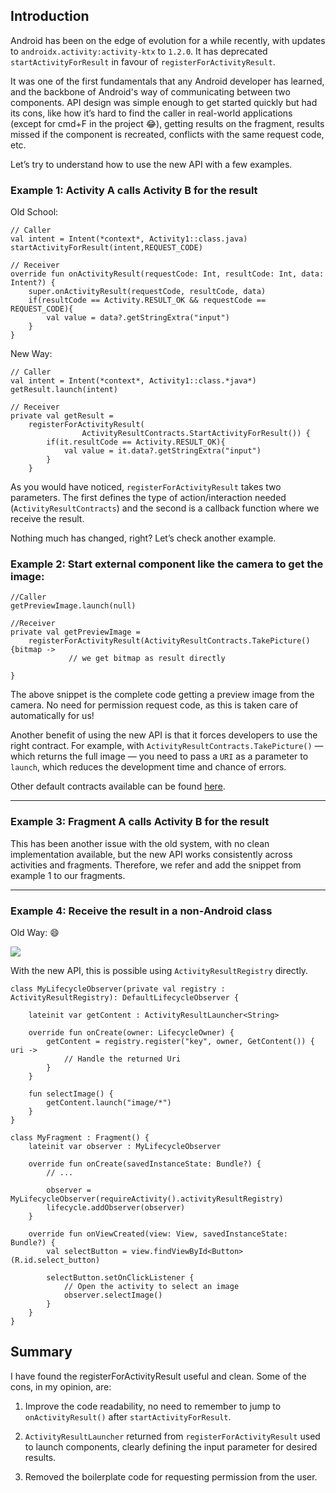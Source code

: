 ## Introduction

Android has been on the edge of evolution for a while recently, with updates to `androidx.activity:activity-ktx` to `1.2.0`. It has deprecated `startActivityForResult` in favour of `registerForActivityResult`.

It was one of the first fundamentals that any Android developer has learned, and the backbone of Android's way of communicating between two components. API design was simple enough to get started quickly but had its cons, like how it’s hard to find the caller in real-world applications (except for cmd+F in the project 😂), getting results on the fragment, results missed if the component is recreated, conflicts with the same request code, etc.

Let’s try to understand how to use the new API with a few examples.

### Example 1: Activity A calls Activity B for the result

Old School:

    // Caller 
    val intent = Intent(*context*, Activity1::class.java)
    startActivityForResult(intent,REQUEST_CODE)

    // Receiver 
    override fun onActivityResult(requestCode: Int, resultCode: Int, data: Intent?) {
        super.onActivityResult(requestCode, resultCode, data)
        if(resultCode == Activity.RESULT_OK && requestCode == REQUEST_CODE){
            val value = data?.getStringExtra("input")
        }
    }

New Way:

    // Caller 
    val intent = Intent(*context*, Activity1::class.*java*)
    getResult.launch(intent)

    // Receiver 
    private val getResult =
        registerForActivityResult(
                    ActivityResultContracts.StartActivityForResult()) {
            if(it.resultCode == Activity.RESULT_OK){
                val value = it.data?.getStringExtra("input")
            }
        }

As you would have noticed, `registerForActivityResult` takes two parameters. The first defines the type of action/interaction needed (`ActivityResultContracts`) and the second is a callback function where we receive the result.

Nothing much has changed, right? Let’s check another example.


### Example 2: Start external component like the camera to get the image:

    //Caller
    getPreviewImage.launch(null)

    //Receiver 
    private val getPreviewImage =
        registerForActivityResult(ActivityResultContracts.TakePicture(){bitmap ->
                 // we get bitmap as result directly
        
    }

The above snippet is the complete code getting a preview image from the camera. No need for permission request code, as this is taken care of automatically for us!

Another benefit of using the new API is that it forces developers to use the right contract. For example, with `ActivityResultContracts.TakePicture()` — which returns the full image — you need to pass a `URI` as a parameter to `launch`, which reduces the development time and chance of errors.

Other default contracts available can be found [here](https://developer.android.com/reference/androidx/activity/result/contract/package-summary).

---

### Example 3: Fragment A calls Activity B for the result

This has been another issue with the old system, with no clean implementation available, but the new API works consistently across activities and fragments. Therefore, we refer and add the snippet from example 1 to our fragments.

---

### Example 4: Receive the result in a non-Android class

Old Way: 😄

![](https://mongodb-devhub-cms.s3.us-west-1.amazonaws.com/giphy_f99f638e0c.webp)

With the new API, this is possible using `ActivityResultRegistry` directly.

    class MyLifecycleObserver(private val registry : ActivityResultRegistry): DefaultLifecycleObserver {

        lateinit var getContent : ActivityResultLauncher<String>
    
        override fun onCreate(owner: LifecycleOwner) {
            getContent = registry.register("key", owner, GetContent()) { uri ->
                // Handle the returned Uri
            }
        }
    
        fun selectImage() {
            getContent.launch("image/*")
        }
    }
    
    class MyFragment : Fragment() {
        lateinit var observer : MyLifecycleObserver
    
        override fun onCreate(savedInstanceState: Bundle?) {
            // ...
    
            observer = MyLifecycleObserver(requireActivity().activityResultRegistry)
            lifecycle.addObserver(observer)
        }
    
        override fun onViewCreated(view: View, savedInstanceState: Bundle?) {
            val selectButton = view.findViewById<Button>(R.id.select_button)
    
            selectButton.setOnClickListener {
                // Open the activity to select an image
                observer.selectImage()
            }
        }
    }

## Summary

I have found the registerForActivityResult useful and clean. Some of the cons, in my opinion, are:

1. Improve the code readability, no need to remember to jump to `onActivityResult()` after `startActivityForResult`.

2. `ActivityResultLauncher` returned from `registerForActivityResult` used to launch components, clearly defining the input parameter for desired results.

3. Removed the boilerplate code for requesting permission from the user. 


